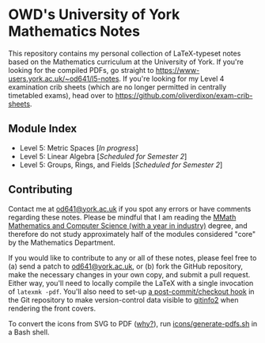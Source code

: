 # OWD's University of York Mathematics Notes

This repository contains my personal collection of LaTeX-typeset notes based on
the Mathematics curriculum at the University of York. If you're looking for the
compiled PDFs, go straight to <https://www-users.york.ac.uk/~od641/l5-notes>. If
you're looking for my Level 4 examination crib sheets (which are no longer
permitted in centrally timetabled exams), head over to
<https://github.com/oliverdixon/exam-crib-sheets>.

## Module Index

 * Level 5: Metric Spaces [*In progress*]
 * Level 5: Linear Algebra [*Scheduled for Semester 2*]
 * Level 5: Groups, Rings, and Fields [*Scheduled for Semester 2*]

## Contributing

Contact me at <od641@york.ac.uk> if you spot any errors or have comments
regarding these notes. Please be mindful that I am reading the
[MMath Mathematics and Computer Science (with a year in industry)](https://www.york.ac.uk/study/undergraduate/courses/mmath-mathematics-computer-science-year-industry/)
degree, and therefore do not study approximately half of the modules considered
"core" by the Mathematics Department.

If you would like to contribute to any or all of these notes, please feel free
to (a) send a patch to <od641@york.ac.uk>, or (b) fork the GitHub repository,
make the necessary changes in your own copy, and submit a pull request. Either
way, you'll need to locally compile the LaTeX with a single invocation of
`latexmk -pdf`. You'll also need to set-up
[a post-commit/checkout hook](http://mirrors.ctan.org/macros/latex/contrib/gitinfo2/post-xxx-sample.txt)
in the Git repository to make version-control data visible to
[gitinfo2](https://ctan.org/pkg/gitinfo2) when rendering the front covers.

To convert the icons from SVG to PDF
([why?](https://maths.york.ac.uk/moodle/mod/hsuforum/discuss.php?d=7352#p18645)),
run [icons/generate-pdfs.sh](/icons/generate-pdfs.sh) in a Bash shell.

